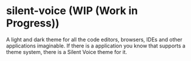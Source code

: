 # silent-voice (WIP (Work in Progress))
A light and dark theme for all the code editors, browsers, IDEs and other applications imaginable. If there is a application you know that supports a theme system, there is a Silent Voice theme for it.
